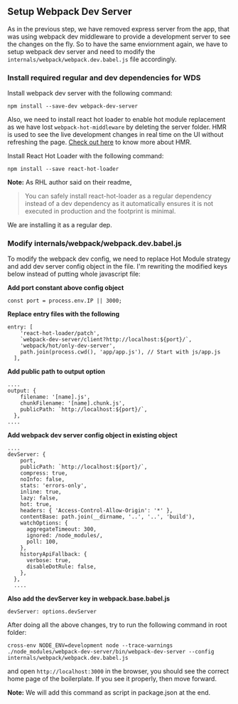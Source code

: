 ## Setup Webpack Dev Server
As in the previous step, we have removed express server from the app, that was using webpack dev middleware to provide a development server to see the changes on the fly. So to have the same enviornment again, we have to setup webpack dev server and need to modify the ```internals/webpack/webpack.dev.babel.js``` file accordingly.

### Install required regular and dev dependencies for WDS
Install webpack dev server with the following command:
```Shell
npm install --save-dev webpack-dev-server
```

Also, we need to install react hot loader to enable hot module replacement as we have lost ```webpack-hot-middleware``` by deleting the server folder. HMR is used to see the live development changes in real time on the UI without refreshing the page. [Check out here](https://webpack.js.org/guides/hot-module-replacement/) to know more about HMR.

Install React Hot Loader with the following command:
```Shell
npm install --save react-hot-loader
```
**Note:** As RHL author said on their readme,
>You can safely install react-hot-loader as a regular dependency instead of a dev dependency as it automatically ensures it is not executed in production and the footprint is minimal.

We are  installing it as a regular dep.

### Modify internals/webpack/webpack.dev.babel.js
To modify the webpack dev config, we need to replace Hot Module strategy and add dev server config object in the file. I'm rewriting the modified keys below instead of putting whole javascript file:

**Add port constant above config object**
```Shell
const port = process.env.IP || 3000;
```

**Replace entry files with the following**
```Shell
entry: [
    'react-hot-loader/patch',
    `webpack-dev-server/client?http://localhost:${port}/`,
    'webpack/hot/only-dev-server',
    path.join(process.cwd(), 'app/app.js'), // Start with js/app.js
  ],
```

**Add public path to output option**
```Shell
....
output: {
    filename: '[name].js',
    chunkFilename: '[name].chunk.js',
    publicPath: `http://localhost:${port}/`,
  },
....
```

**Add webpack dev server config object in existing object**
```Shell
....
devServer: {
    port,
    publicPath: `http://localhost:${port}/`,
    compress: true,
    noInfo: false,
    stats: 'errors-only',
    inline: true,
    lazy: false,
    hot: true,
    headers: { 'Access-Control-Allow-Origin': '*' },
    contentBase: path.join(__dirname, '..', '..', 'build'),
    watchOptions: {
      aggregateTimeout: 300,
      ignored: /node_modules/,
      poll: 100,
    },
    historyApiFallback: {
      verbose: true,
      disableDotRule: false,
    },
  },
  ....
```

**Also add the devServer key in webpack.base.babel.js**
```Shell
devServer: options.devServer
```

After doing all the above changes, try to run the following command in root folder:

```Shell
cross-env NODE_ENV=development node --trace-warnings ./node_modules/webpack-dev-server/bin/webpack-dev-server --config internals/webpack/webpack.dev.babel.js
```
and open ```http://localhost:3000``` in the browser, you should see the correct home page of the boilerplate. If you see it properly, then move forward.

**Note:** We will add this command as script in package.json at the end.